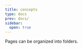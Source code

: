 ```yaml
---
title: concepts
type: docs
prev: docs/
sidebar:
  open: true
---
```


Pages can be organized into folders.
